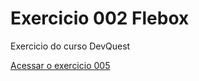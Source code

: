# Exercicio 002 Flebox
Exercicio do curso DevQuest

<a href="https://ericrdgs.github.io/Exercicio-005/">Acessar o exercicio 005</a>
